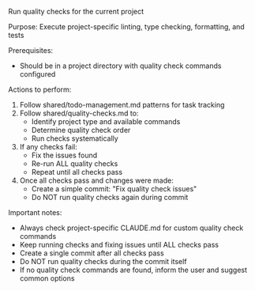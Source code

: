 Run quality checks for the current project

Purpose: Execute project-specific linting, type checking, formatting, and tests

Prerequisites:

- Should be in a project directory with quality check commands configured

Actions to perform:

1. Follow shared/todo-management.md patterns for task tracking
2. Follow shared/quality-checks.md to:
   - Identify project type and available commands
   - Determine quality check order
   - Run checks systematically
3. If any checks fail:
   - Fix the issues found
   - Re-run ALL quality checks
   - Repeat until all checks pass
4. Once all checks pass and changes were made:
   - Create a simple commit: "Fix quality check issues"
   - Do NOT run quality checks again during commit

Important notes:

- Always check project-specific CLAUDE.md for custom quality check commands
- Keep running checks and fixing issues until ALL checks pass
- Create a single commit after all checks pass
- Do NOT run quality checks during the commit itself
- If no quality check commands are found, inform the user and suggest common options
